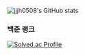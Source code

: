 ![jjjh0508's GitHub stats](https://github-readme-stats.vercel.app/api?username=jjjh0508&show_icons=true&theme=dark)


### 백준 랭크
[![Solved.ac Profile](http://mazassumnida.wtf/api/v2/generate_badge?boj=jjjh0508)](https://solved.ac/jjjh0508/)



<!--
**jjjh0508/jjjh0508** is a ✨ _special_ ✨ repository because its `README.md` (this file) appears on your GitHub profile.

Here are some ideas to get you started:

- 🔭 I’m currently working on ...
- 🌱 I’m currently learning ...
- 👯 I’m looking to collaborate on ...
- 🤔 I’m looking for help with ...
- 💬 Ask me about ...
- 📫 How to reach me: ...
- 😄 Pronouns: ...
- ⚡ Fun fact: ...
-->
